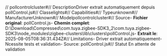 // pollcontrolcluster#// DescriptionDriver extrait automatiquement depuis pollControl.js#// Classelights#// Capabilities#// Typeunknown#// ManufacturerUnknown#// Modelpollcontrolcluster#// Source- **Fichier original**: pollControl.js- **Chemin complet**: D:\Download\Compressed\com.tuya.zigbee-SDK3_2\com.tuya.zigbee-SDK3\node_modules\zigbee-clusters\lib\clusters\pollControl.js- **Extrait le**: 2025-08-05T08:36:31.434Z#// Limitations- Driver extrait automatiquement- Ncessite tests et validation- Source: pollControl.js#// Statut En attente de validation